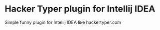 Hacker Typer plugin for Intellij IDEA
=====================================

Simple funny plugin for Intellij IDEA like hackertyper.com
